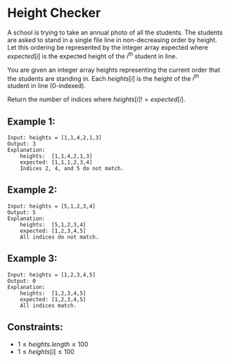 # Height Checker
A school is trying to take an annual photo of all the students. The students  
are asked to stand in a single file line in non-decreasing order by height.  
Let this ordering be represented by the integer array expected where  
$expected[i]$ is the expected height of the $i^{th}$ student in line.

You are given an integer array heights representing the current order that  
the students are standing in. Each $heights[i]$ is the height of the $i^{th}$  
student in line (0-indexed).

Return the number of indices where $heights[i] != expected[i]$.

 

## Example 1:

    Input: heights = [1,1,4,2,1,3]
    Output: 3
    Explanation: 
        heights:  [1,1,4,2,1,3]
        expected: [1,1,1,2,3,4]
        Indices 2, 4, and 5 do not match.

## Example 2:

    Input: heights = [5,1,2,3,4]
    Output: 5
    Explanation:
        heights:  [5,1,2,3,4]
        expected: [1,2,3,4,5]
        All indices do not match.

## Example 3:

    Input: heights = [1,2,3,4,5]
    Output: 0
    Explanation:
        heights:  [1,2,3,4,5]
        expected: [1,2,3,4,5]
        All indices match.

 

## Constraints:

* $1 \le heights.length \le 100$
* $1 \le heights[i] \le 100$
    
        